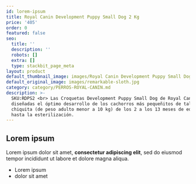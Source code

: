 ```yaml
---
id: lorem-ipsum
title: Royal Canin Development Puppy Small Dog 2 Kg
price: '405'
order: 0
featured: false
seo:
  title: ''
  description: ''
  robots: []
  extra: []
  type: stackbit_page_meta
layout: product
default_thumbnail_image: images/Royal Canin Development Puppy Small Dog.jpg
default_original_image: images/remarkable-sloth.jpg
category: category/PERROS-ROYAL-CANIN.md
description: >-
  SKU:RDPS2 <br> Las Croquetas Development Puppy Small Dog de Royal Canin están
  diseñadas el óptimo desarrollo de los cachorros más pequeñitos de talla
  chiquita (de peso adulto menor a 10 kg) de los 2 a los 13 meses de edad o
  hasta la esterilización. 
---
```

## Lorem ipsum

Lorem ipsum dolor sit amet, **consectetur adipiscing elit**, sed do eiusmod tempor incididunt ut labore et dolore magna aliqua.

- Lorem ipsum
- dolor sit amet